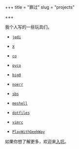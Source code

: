 +++
title = "罪过"
slug = "projects"

+++

我个人写的一些玩具们。

- [`jedi`](https://github.com/i0Ek3/jedi)
- [`X`](https://github.com/i0Ek3/X)
- [`co`](https://github.com/i0Ek3/co)
- [`pyco`](https://github.com/i0Ek3/pyco)
- [`big0`](https://github.com/i0Ek3/big0)
- [`noerr`](https://github.com/i0Ek3/noerr)
- [`sbs`](https://github.com/i0Ek3/sbs)

- [`meshell`](https://github.com/i0Ek3/meshell)
- [`dotfiles`](https://github.com/i0Ek3/dotfiles)
- [`vimrc`](https://github.com/i0Ek3/vimrc)
- [`PlayWithGeekWay`](https://github.com/i0Ek3/PlayWithGeekWay) 


如果你想了解更多，欢迎来[入坑](https://github.com/i0Ek3?tab=repositories)。
